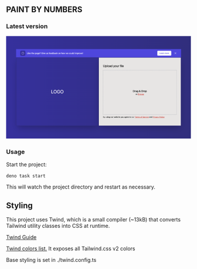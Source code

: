 ## PAINT BY NUMBERS

### Latest version

![2022-09-09](./static/progress/2022-09-09.png)

### Usage

Start the project:

```
deno task start
```

This will watch the project directory and restart as necessary.

## Styling
This project uses Twind, which is a small compiler (~13kB) that converts Tailwind utility classes into CSS at runtime.

[Twind Guide](https://twind.dev/handbook/introduction.html)

[Twind colors list.](https://twind.dev/api/modules/twind_colors.html) It exposes all Tailwind.css v2 colors

Base styling is set in ./twind.config.ts